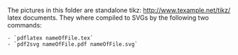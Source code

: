 The pictures in this folder are standalone tikz: http://www.texample.net/tikz/ latex documents.
They where compiled to SVGs by the following two commands:

	- `pdflatex nameOfFile.tex`
	- `pdf2svg nameOfFile.pdf nameOfFile.svg` 